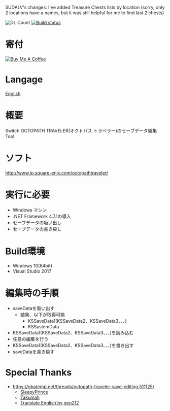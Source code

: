 SUDALV's changes: I've added Treasure Chests lists by location (sorry, only 2 locations have a names, but it was still helpful for me to find last 2 chests)


![DL Count](https://img.shields.io/github/downloads/turtle-insect/OctopathTraveler/total.svg)
[![Build status](https://ci.appveyor.com/api/projects/status/p0qp4jhksi2j0ktq?svg=true)](https://ci.appveyor.com/project/turtle-insect/octopathtraveler)

# 寄付
<a href="https://www.buymeacoffee.com/06yi7RLlT" target="_blank"><img src="https://www.buymeacoffee.com/assets/img/custom_images/black_img.png" alt="Buy Me A Coffee" style="height: auto !important;width: auto !important;" ></a>

# Langage
[English](README_EN.md)

# 概要
Switch OCTOPATH TRAVELER(オクトパス トラベラー)のセーブデータ編集Tool

# ソフト
http://www.jp.square-enix.com/octopathtraveler/

# 実行に必要
* Windows マシン
* .NET Framework 4.7.1の導入
* セーブデータの吸い出し
* セーブデータの書き戻し

# Build環境
* Windows 10(64bit)
* Visual Studio 2017

# 編集時の手順
* saveDataを吸い出す
   * 結果、以下が取得可能
      * KSSaveData1(KSSaveData2、KSSaveData3、、、)
      * KSSystemData
* KSSaveData1(KSSaveData2、KSSaveData3、、、)を読み込む
* 任意の編集を行う
* KSSaveData1(KSSaveData2、KSSaveData3、、、)を書き出す
* saveDataを書き戻す

# Special Thanks
* https://gbatemp.net/threads/octopath-traveler-save-editing.511125/
   * [SleepyPrince](https://gbatemp.net/members/sleepyprince.94652/)
   * [Takumah](https://gbatemp.net/members/takumah.456165/)
   * [Translate English by gen212](https://github.com/gen212/OctopathTraveler)

